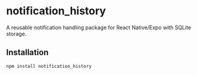 # notification_history

A reusable notification handling package for React Native/Expo with SQLite storage.

## Installation

```bash
npm install notification_history
```